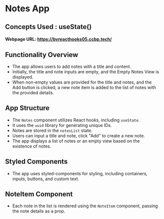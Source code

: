 # Notes App
## Concepts Used : useState() 
#### Webpage URL: https://bvreacthooks05.ccbp.tech/

## Functionality Overview

- The app allows users to add notes with a title and content.
- Initially, the title and note inputs are empty, and the Empty Notes View is displayed.
- When non-empty values are provided for the title and notes, and the Add button is clicked, a new note item is added to the list of notes with the provided details.

## App Structure

- The `Notes` component utilizes React hooks, including `useState`.
- It uses the `uuid` library for generating unique IDs.
- Notes are stored in the `notesList` state.
- Users can input a title and note, click "Add" to create a new note.
- The app displays a list of notes or an empty view based on the existence of notes.

## Styled Components

- The app uses styled-components for styling, including containers, inputs, buttons, and custom text.

## NoteItem Component

- Each note in the list is rendered using the `NoteItem` component, passing the note details as a prop.

